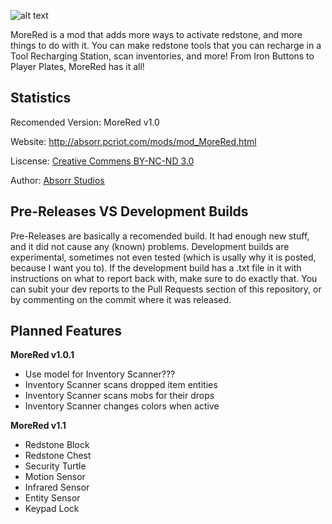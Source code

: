![alt text](http://absorr.pcriot.com/mods/images/moreredlogo.png "MoreRed") MoreRed is a mod that adds more ways to activate redstone, and more things to do with it. You can make redstone tools that you can recharge in a Tool Recharging Station, scan inventories, and more! From Iron Buttons to Player Plates, MoreRed has it all!## StatisticsRecomended Version: MoreRed v1.0Website: http://absorr.pcriot.com/mods/mod_MoreRed.htmlLiscense: [Creative Commens BY-NC-ND 3.0](http://creativecommons.org/licenses/by-nc-nd/3.0/deed.en_US)Author: [Absorr Studios](http://absorr.pcriot.com)## Pre-Releases VS Development BuildsPre-Releases are basically a recomended build. It had enough new stuff, and it did not cause any (known) problems. Development builds are experimental, sometimes not even tested (which is usally why it is posted, because I want you to). If the development build has a .txt file in it with instructions on what to report back with, make sure to do exactly that. You can subit your dev reports to the Pull Requests section of this repository, or by commenting on the commit where it was released.## Planned Features**MoreRed v1.0.1*** Use model for Inventory Scanner???* Inventory Scanner scans dropped item entities* Inventory Scanner scans mobs for their drops* Inventory Scanner changes colors when active**MoreRed v1.1*** Redstone Block* Redstone Chest* Security Turtle* Motion Sensor* Infrared Sensor* Entity Sensor* Keypad Lock